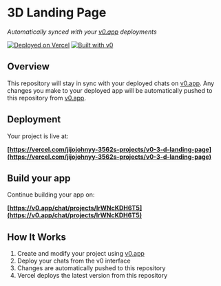# 3D Landing Page

*Automatically synced with your [v0.app](https://v0.app) deployments*

[![Deployed on Vercel](https://img.shields.io/badge/Deployed%20on-Vercel-black?style=for-the-badge&logo=vercel)](https://vercel.com/jijojohnyy-3562s-projects/v0-3-d-landing-page)
[![Built with v0](https://img.shields.io/badge/Built%20with-v0.app-black?style=for-the-badge)](https://v0.app/chat/projects/lrWNcKDH6T5)

## Overview

This repository will stay in sync with your deployed chats on [v0.app](https://v0.app).
Any changes you make to your deployed app will be automatically pushed to this repository from [v0.app](https://v0.app).

## Deployment

Your project is live at:

**[https://vercel.com/jijojohnyy-3562s-projects/v0-3-d-landing-page](https://vercel.com/jijojohnyy-3562s-projects/v0-3-d-landing-page)**

## Build your app

Continue building your app on:

**[https://v0.app/chat/projects/lrWNcKDH6T5](https://v0.app/chat/projects/lrWNcKDH6T5)**

## How It Works

1. Create and modify your project using [v0.app](https://v0.app)
2. Deploy your chats from the v0 interface
3. Changes are automatically pushed to this repository
4. Vercel deploys the latest version from this repository
